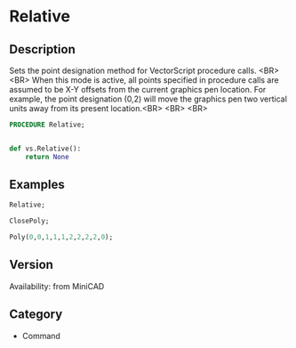 # Relative

## Description
Sets the point designation method for VectorScript procedure calls. &lt;BR&gt;
&lt;BR&gt;
When this mode is active, all points specified in procedure calls are assumed to be X-Y offsets from the current graphics pen location. For example, the point designation (0,2) will move the graphics pen two vertical units away from its present location.&lt;BR&gt;
&lt;BR&gt;
&lt;BR&gt;


```pascal
PROCEDURE Relative;
```

```python

def vs.Relative():
    return None
```

## Examples
```pascal
Relative;

ClosePoly;

Poly(0,0,1,1,1,2,2,2,2,0);


```

## Version
Availability: from MiniCAD
## Category
* Command

